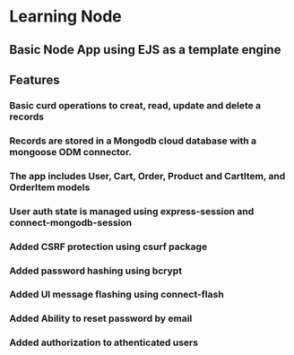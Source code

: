 # Learning Node

## Basic Node App using EJS as a template engine

## Features

### Basic curd operations to creat, read, update and delete a records

### Records are stored in a Mongodb cloud database with a mongoose ODM connector.

### The app includes User, Cart, Order, Product and CartItem, and OrderItem models

### User auth state is managed using express-session and connect-mongodb-session

### Added CSRF protection using csurf package

### Added password hashing using bcrypt

### Added UI message flashing using connect-flash

### Added Ability to reset password by email

### Added authorization to athenticated users
